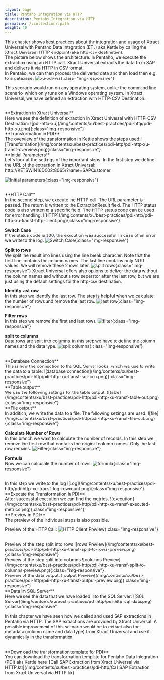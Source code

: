 ```yaml
---
layout: page
title: Pentaho Integration via HTTP
description: Pentaho Integration via HTTP
permalink: /:collection/:path
weight: 40
---
```


This chapter shows best practices about the integration and usage of Xtract Universal with Pentaho Data Integration (ETL) aka Kettle by calling the Xtract Universal HTTP endpoint (aka http-csv destination). <br>
The picture below shows the architecture.
In Pentaho, we execute the extraction using an HTTP call. 
Xtract Universal extracts the data from SAP and delivers it via HTTP in CSV format.<br>
In Pentaho, we can then process the delivered data and then load then e.g. to a database.
![xu-pdi-ws](/img/contents/xu/best-practices/pdi-http/xu-pdi-ws.png){:class="img-responsive"}

This scenario would run on any operating system, unlike the command line scenario, which only runs on a Windows operating system.
In Xtract Universal, we have defined an extraction with HTTP-CSV Destination. 

<br>
**Extraction in Xtract Universal**<br>
Here we see the definition of extraction in Xtract Universal with HTTP-CSV Destination: 
![pdi-http-xu](/img/contents/xu/best-practices/pdi-http/pdi-http-xu.png){:class="img-responsive"}

<br>
**Transformation in PDI**<br>
The overview of the transformation in Kettle shows the steps used: 
![Transformation](/img/contents/xu/best-practices/pdi-http/pdi-http-xu-transf-overview.png){:class="img-responsive"}

<br>
**Initial Parameters**<br>
Let's look at the settings of the important steps.
In the first step we define the URL of the extraction in Xtract Universal: http://KETSWIN16DC02:8065/?name=SAPCustomer
 
![Initial parameters](/img/contents/xu/best-practices/pdi-http/pdi-http-xu-transf-generate-rows.png){:class="img-responsive"}


<br>
**HTTP Call**<br>
In the second step, we execute the HTTP call. The URL parameter is passed. 
The return is written to the ExtractionResult field. The HTTP status code is also written to a specific field.
The HTTP status code can be used for error handling.  
![HTTP](/img/contents/xu/best-practices/pdi-http/pdi-http-xu-transf-http-client.png){:class="img-responsive"}


**Switch Case**<br>
If the status code is 200, the execution was successful. In case of an error we write to the log. 
![Switch Case](/img/contents/xu/best-practices/pdi-http/pdi-http-xu-transf-switch.png){:class="img-responsive"}

**Split to rows**<br>
We split the result into lines using the line break character. 
Note that the first line contains the column names. The last line contains only NULL values.
We will remove these 2 rows later. 
![split rows](/img/contents/xu/best-practices/pdi-http/pdi-http-xu-transf-split-to-rows.png){:class="img-responsive"}
Xtract Universal offers also options to deliver the data without the column names and without a row seperator after the last row, but we are just using the default settings for the http-csv destination.<br>

**Identity last row**<br>
In this step we identify the last row. The step is helpful when we calculate the number of rows and remove the last row. 
![last row](/img/contents/xu/best-practices/pdi-http/pdi-http-xu-transf-last-row.png){:class="img-responsive"}

**Filter rows**<br>
In this step we remove the first and last rows. 
![filter](/img/contents/xu/best-practices/pdi-http/pdi-http-xu-transf-filter-rows.png){:class="img-responsive"}


**split to columns**<br>
Data rows are split into columns. In this step we have to define the column names and the data type. 
![split columns](/img/contents/xu/best-practices/pdi-http/pdi-http-xu-transf-split-to-columns.png){:class="img-responsive"}

<br>
**Database Connection**<br>
This is how the connection to the SQL Server looks, which we use to write the data to a table: 
![database connection](/img/contents/xu/best-practices/pdi-http/pdi-http-xu-transf-sql-con.png){:class="img-responsive"}

<br>
**Table output**<br>
We use the following settings for the table output: 
![table](/img/contents/xu/best-practices/pdi-http/pdi-http-xu-transf-table-out.png){:class="img-responsive"}

<br>
**File output**<br>
In addition, we write the data to a file. The following settings are used: 
![file](/img/contents/xu/best-practices/pdi-http/pdi-http-xu-transf-file-out.png){:class="img-responsive"}

**Calculate Number of Rows**<br>
In this branch we want to calculate the number of records. 
In this step we remove the first row that contains the original column names. Only the last row remains. 
![Filter](/img/contents/xu/best-practices/pdi-http/pdi-http-xu-transf-filter-rows-02.png){:class="img-responsive"}

**Formula**<br>
Now we can calculate the number of rows. 
![formula](/img/contents/xu/best-practices/pdi-http/pdi-http-xu-transf-formula-rowcount.png){:class="img-responsive"}

<br>
In this step we write to the log 
![Log](/img/contents/xu/best-practices/pdi-http/pdi-http-xu-transf-log-rowcount.png){:class="img-responsive"}


<br>
**Execute the Transformation in PDI**<br>
After successful execution we can find the metrics. 
![execution](/img/contents/xu/best-practices/pdi-http/pdi-http-xu-transf-executed-metrics.png){:class="img-responsive"}

<br>
**Preview in PDI**<br>
The preview of the individual steps is also possible.<br> 

Preview of the HTTP Call: 
![HTTP Client Preview](/img/contents/xu/best-practices/pdi-http/pdi-http-xu-transf-http-client-preview.png){:class="img-responsive"}

<br>
Preview of the step split into rows 
![rows Preview](/img/contents/xu/best-practices/pdi-http/pdi-http-xu-transf-split-to-rows-preview.png){:class="img-responsive"}

<br>
Preview of the step split into columns 
![columns Preview](/img/contents/xu/best-practices/pdi-http/pdi-http-xu-transf-split-to-columns-preview.png){:class="img-responsive"}

<br>
Preview of the data output: 
![output Preview](/img/contents/xu/best-practices/pdi-http/pdi-http-xu-transf-output-preview.png){:class="img-responsive"}

<br>
**Data im SQL Server**<br>
Here we see the data that we have loaded into the SQL Server: 
![SQL Server](/img/contents/xu/best-practices/pdi-http/pdi-http-sql-data.png){:class="img-responsive"
<br>

In this chapter we have seen how we called and used SAP extractions in Pentaho via HTTP. The SAP extractions are provided by Xtract Universal.
A possible improvement of this scenario would be to extract also the metadata (column name and data type) from Xtract Universal  and use it dynamically in the transformation.<br>

<br>
**Download the transformation template for PDI**<br>
You can download the transformation template for Pentaho Data Integration (PDI) aka Kettle here:
[Call SAP Extraction from Xract Universal via HTTP.ktr](/img/contents/xu/best-practices/pdi-http/Call SAP Extraction from Xract Universal via HTTP.ktr)